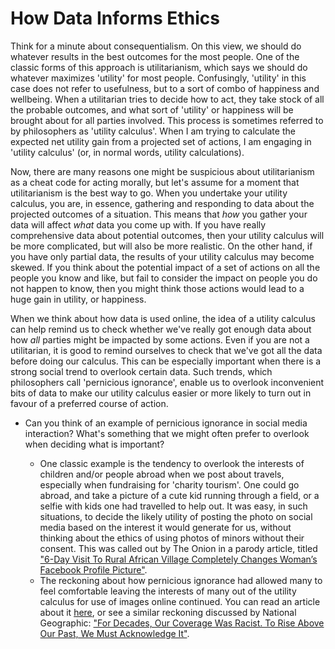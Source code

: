 # How Data Informs Ethics

Think for a minute about consequentialism. On this view, we should do whatever results in the best outcomes for the most people. One of the classic forms of this approach is utilitarianism, which says we should do whatever maximizes 'utility' for most people. Confusingly, 'utility' in this case does not refer to usefulness, but to a sort of combo of happiness and wellbeing. When a utilitarian tries to decide how to act, they take stock of all the probable outcomes, and what sort of 'utility' or happiness will be brought about for all parties involved. This process is sometimes referred to by philosophers as 'utility calculus'. When I am trying to calculate the expected net utility gain from a projected set of actions, I am engaging in 'utility calculus' (or, in normal words, utility calculations).

Now, there are many reasons one might be suspicious about utilitarianism as a cheat code for acting morally, but let's assume for a moment that utilitarianism is the best way to go. When you undertake your utility calculus, you are, in essence, gathering and responding to data about the projected outcomes of a situation. This means that _how_ you gather your data will affect _what_ data you come up with. If you have really comprehensive data about potential outcomes, then your utility calculus will be more complicated, but will also be more realistic. On the other hand, if you have only partial data, the results of your utility calculus may become skewed. If you think about the potential impact of a set of actions on all the people you know and like, but fail to consider the impact on people you do not happen to know, then you might think those actions would lead to a huge gain in utility, or happiness.

When we think about how data is used online, the idea of a utility calculus can help remind us to check whether we've really got enough data about how _all_ parties might be impacted by some actions. Even if you are not a utilitarian, it is good to remind ourselves to check that we've got all the data before doing our calculus. This can be especially important when there is a strong social trend to overlook certain data. Such trends, which philosophers call 'pernicious ignorance', enable us to overlook inconvenient bits of data to make our utility calculus easier or more likely to turn out in favour of a preferred course of action.

- Can you think of an example of pernicious ignorance in social media interaction? What's something that we might often prefer to overlook when deciding what is important?

  - One classic example is the tendency to overlook the interests of children and/or people abroad when we post about travels, especially when fundraising for 'charity tourism'. One could go abroad, and take a picture of a cute kid running through a field, or a selfie with kids one had travelled to help out. It was easy, in such situations, to decide the likely utility of posting the photo on social media based on the interest it would generate for us, without thinking about the ethics of using photos of minors without their consent. This was called out by The Onion in a parody article, titled ["6-Day Visit To Rural African Village Completely Changes Woman’s Facebook Profile Picture"](https://www.theonion.com/6-day-visit-to-rural-african-village-completely-changes-1819576037).
  - The reckoning about how pernicious ignorance had allowed many to feel comfortable leaving the interests of many out of the utility calculus for use of images online continued. You can read an article about it [here](https://kinder.world/articles/you/the-dark-side-of-voluntourism-selfies-18537), or see a similar reckoning discussed by National Geographic: ["For Decades, Our Coverage Was Racist. To Rise Above Our Past, We Must Acknowledge It"](https://www.nationalgeographic.com/magazine/article/from-the-editor-race-racism-history?fbclid=IwAR31W9omBRSpAoBfELctDjLwzWwDx6wpb_99LHkEz7fDwDco4afkEQlL8PE).
